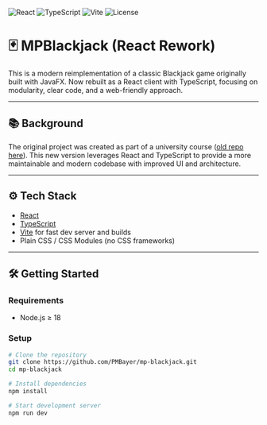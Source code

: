 ![React](https://img.shields.io/badge/react-18.2.0-blue?logo=react&logoColor=61DAFB) ![TypeScript](https://img.shields.io/badge/typescript-5.0-blue?logo=typescript&logoColor=3178C6) ![Vite](https://img.shields.io/badge/vite-4.4.9-brightgreen?logo=vite) ![License](https://img.shields.io/badge/license-MIT-green)

# 🃏 MPBlackjack (React Rework)

This is a modern reimplementation of a classic Blackjack game originally built with JavaFX. Now rebuilt as a React client with TypeScript, focusing on modularity, clear code, and a web-friendly approach.

---

## 📚 Background

The original project was created as part of a university course ([old repo here](https://github.com/PMBayer/MPBlackJack)). This new version leverages React and TypeScript to provide a more maintainable and modern codebase with improved UI and architecture.

---

## ⚙️ Tech Stack

- [React](https://reactjs.org/)
- [TypeScript](https://www.typescriptlang.org/)
- [Vite](https://vitejs.dev/) for fast dev server and builds
- Plain CSS / CSS Modules (no CSS frameworks)

---

## 🛠️ Getting Started

### Requirements

- Node.js ≥ 18

### Setup

```bash
# Clone the repository
git clone https://github.com/PMBayer/mp-blackjack.git
cd mp-blackjack

# Install dependencies
npm install

# Start development server
npm run dev
